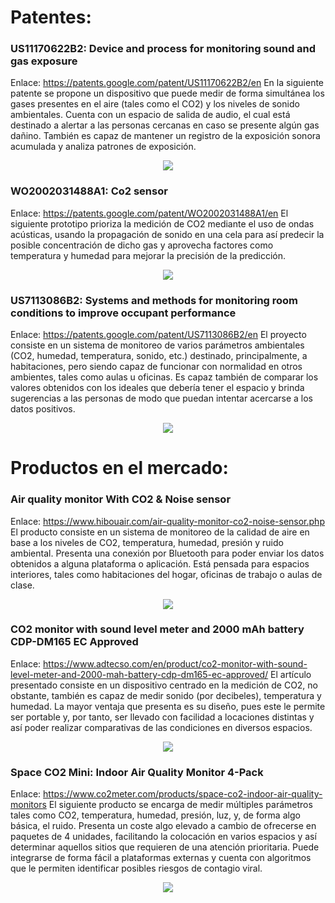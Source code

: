 # Patentes:
### US11170622B2: Device and process for monitoring sound and gas exposure
Enlace: https://patents.google.com/patent/US11170622B2/en
En la siguiente patente se propone un dispositivo que puede medir de forma simultánea los gases presentes en el aire (tales como el CO2) y los niveles de sonido ambientales. Cuenta con un espacio de salida de audio, el cual está destinado a alertar a las personas cercanas en caso se presente algún gas dañino. También es capaz de mantener un registro de la exposición sonora acumulada y analiza patrones de exposición.

<p align="center">
  <img src="https://github.com/aquinoestoyxd/Proyecto_de_Ingenieria_1/blob/main/Im%C3%A1genes/Patente%201.png?raw=true"/>
</p>

### WO2002031488A1: Co2 sensor
Enlace: https://patents.google.com/patent/WO2002031488A1/en
El siguiente prototipo prioriza la medición de CO2 mediante el uso de ondas acústicas, usando la propagación de sonido en una cela para así predecir la posible concentración de dicho gas y aprovecha factores como temperatura y humedad para mejorar la precisión de la predicción.

<p align="center">
  <img src="https://github.com/aquinoestoyxd/Proyecto_de_Ingenieria_1/blob/main/Im%C3%A1genes/Patente%202.png?raw=true"/>
</p>

### US7113086B2: Systems and methods for monitoring room conditions to improve occupant performance
Enlace: https://patents.google.com/patent/US7113086B2/en
El proyecto consiste en un sistema de monitoreo de varios parámetros ambientales (CO2, humedad, temperatura, sonido, etc.) destinado, principalmente, a habitaciones, pero siendo capaz de funcionar con normalidad en otros ambientes, tales como aulas u oficinas. Es capaz también de comparar los valores obtenidos con los ideales que debería tener el espacio y brinda sugerencias a las personas de modo que puedan intentar acercarse a los datos positivos.

<p align="center">
  <img src="https://github.com/aquinoestoyxd/Proyecto_de_Ingenieria_1/blob/main/Im%C3%A1genes/Patente%203.png?raw=true"/>
</p>

# Productos en el mercado:
### Air quality monitor With CO2 & Noise sensor
Enlace: https://www.hibouair.com/air-quality-monitor-co2-noise-sensor.php
El producto consiste en un sistema de monitoreo de la calidad de aire en base a los niveles de CO2, temperatura, humedad, presión y ruido ambiental. Presenta una conexión por Bluetooth para poder enviar los datos obtenidos a alguna plataforma o aplicación. Está pensada para espacios interiores, tales como habitaciones del hogar, oficinas de trabajo o aulas de clase.

<p align="center">
  <img src="https://github.com/aquinoestoyxd/Proyecto_de_Ingenieria_1/blob/main/Im%C3%A1genes/Producto%201.png?raw=true"/>
</p>

### CO2 monitor with sound level meter and 2000 mAh battery CDP-DM165 EC Approved
Enlace: https://www.adtecso.com/en/product/co2-monitor-with-sound-level-meter-and-2000-mah-battery-cdp-dm165-ec-approved/
El artículo presentado consiste en un dispositivo centrado en la medición de CO2, no obstante, también es capaz de medir sonido (por decibeles), temperatura y humedad. La mayor ventaja que presenta es su diseño, pues este le permite ser portable y, por tanto, ser llevado con facilidad a locaciones distintas y así poder realizar comparativas de las condiciones en diversos espacios.

<p align="center">
  <img src="https://github.com/aquinoestoyxd/Proyecto_de_Ingenieria_1/blob/main/Im%C3%A1genes/Producto%202.png?raw=true"/>
</p>

### Space CO2 Mini: Indoor Air Quality Monitor 4-Pack
Enlace: https://www.co2meter.com/products/space-co2-indoor-air-quality-monitors
El siguiente producto se encarga de medir múltiples parámetros tales como CO2, temperatura, humedad, presión, luz, y, de forma algo básica, el ruido. Presenta un coste algo elevado a cambio de ofrecerse en paquetes de 4 unidades, facilitando la colocación en varios espacios y así determinar aquellos sitios que requieren de una atención prioritaria. Puede integrarse de forma fácil a plataformas externas y cuenta con algoritmos que le permiten identificar posibles riesgos de contagio viral.

<p align="center">
  <img src="https://github.com/aquinoestoyxd/Proyecto_de_Ingenieria_1/blob/main/Im%C3%A1genes/Producto%203.png?raw=true"/>
</p>
